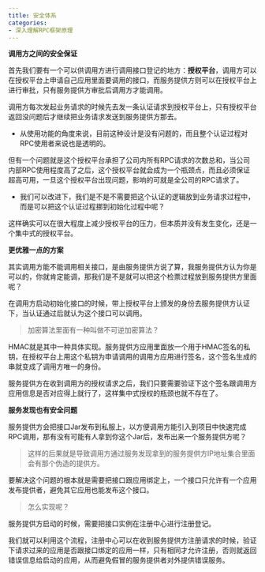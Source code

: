 ```yaml
---
title: 安全体系
categories: 
- 深入理解RPC框架原理
---
```


**调用方之间的安全保证**

首先我们要有一个可以供调用方进行调用接口登记的地方：**授权平台**，调用方可以在授权平台上申请自己应用里面要调用的接口，而服务提供方则可以在授权平台上进行审批，只有服务提供方审批后调用方才能调用。

调用方每次发起业务请求的时候先去发一条认证请求到授权平台上，只有授权平台返回没问题后才继续把业务请求发送到服务提供方那去。

* 从使用功能的角度来说，目前这种设计是没有问题的，而且整个认证过程对RPC使用者来说也是透明的。

但有一个问题就是这个授权平台承担了公司内所有RPC请求的次数总和，当公司内部RPC使用程度高了之后，这个授权平台就会成为一个瓶颈点，而且必须保证超高可用，一旦这个授权平台出现问题，影响的可就是全公司的RPC请求了。

* 我们可以改进下，我们是不是不需要把这个认证的逻辑放到业务请求过程中，而是可以把这个认证过程挪到初始化过程中呢？

这样确实可以在很大程度上减少授权平台的压力，但本质并没有发生变化，还是一个集中式的授权平台。

**更优雅一点的方案**

其实调用方能不能调用相关接口，是由服务提供方说了算，我服务提供方认为你是可以的，你就肯定能调，那我们是不是就可以把这个检票过程放到服务提供方里面呢？

在调用方启动初始化接口的时候，带上授权平台上颁发的身份去服务提供方认证下，当认证通过后就认为这个接口可以调用。

> 加密算法里面有一种叫做不可逆加密算法？

HMAC就是其中一种具体实现。服务提供方应用里面放一个用于HMAC签名的私钥，在授权平台上用这个私钥为申请调用的调用方应用进行签名，这个签名生成的串就变成了调用方唯一的身份。

服务提供方在收到调用方的授权请求之后，我们只要需要验证下这个签名跟调用方应用信息是否对应得上就行了，这样集中式授权的瓶颈也就不存在了。

**服务发现也有安全问题**

服务提供方会把接口Jar发布到私服上，以方便调用方能引入到项目中快速完成RPC调用，那有没有可能有人拿到你这个Jar后，发布出来一个服务提供方呢？

> 这样的后果就是导致调用方通过服务发现拿到的服务提供方IP地址集合里面会有那个伪造的提供方。

要解决这个问题的根本就是需要把接口跟应用绑定上，一个接口只允许有一个应用发布提供者，避免其它应用也能发布这个接口。

> 怎么实现呢？

服务提供方启动的时候，需要把接口实例在注册中心进行注册登记。

我们就可以利用这个流程，注册中心可以在收到服务提供方注册请求的时候，验证下请求过来的应用是否跟接口绑定的应用一样，只有相同才允许注册，否则就返回错误信息给启动的应用，从而避免假冒的服务提供者对外提供错误服务。